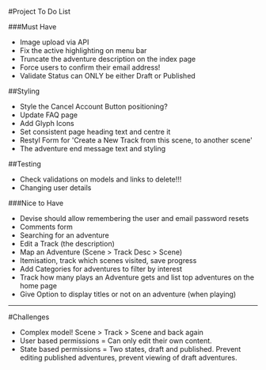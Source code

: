 #Project To Do List

###Must Have

* Image upload via API
* Fix the active highlighting on menu bar
* Truncate the adventure description on the index page
* Force users to confirm their email address!
* Validate Status can ONLY be either Draft or Published

##Styling

* Style the Cancel Account Button positioning?
* Update FAQ page
* Add Glyph Icons
* Set consistent page heading text and centre it
* Restyl Form for 'Create a New Track from this scene, to another scene'
* The adventure end message text and styling

##Testing

* Check validations on models and links to delete!!!
* Changing user details

###Nice to Have

* Devise should allow remembering the user and email password resets
* Comments form
* Searching for an adventure
* Edit a Track (the description)
* Map an Adventure (Scene > Track Desc > Scene)
* Itemisation, track which scenes visited, save progress
* Add Categories for adventures to filter by interest
* Track how many plays an Adventure gets and list top adventures on the home page
* Give Option to display titles or not on an adventure (when playing)

- - -

#Challenges

* Complex model! Scene > Track > Scene and back again
* User based permissions = Can only edit their own content.
* State based permissions = Two states, draft and published. Prevent editing published adventures, prevent viewing of draft adventures.


